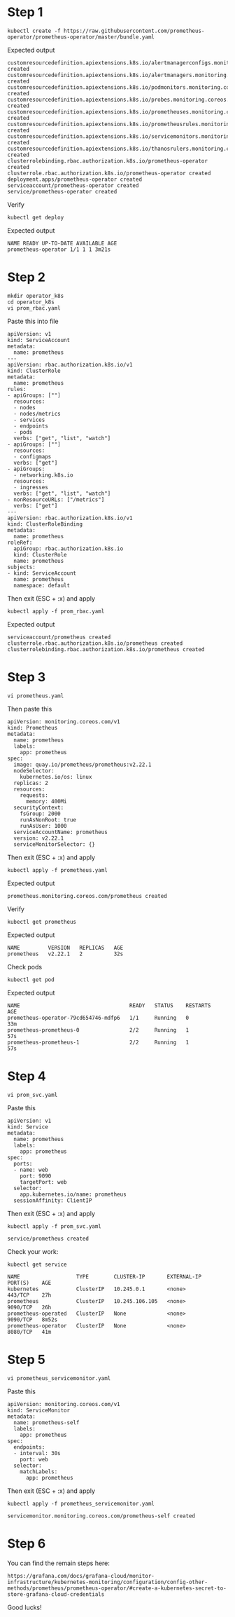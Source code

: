 # Step 1

`kubectl create -f https://raw.githubusercontent.com/prometheus-operator/prometheus-operator/master/bundle.yaml`

Expected output

```
customresourcedefinition.apiextensions.k8s.io/alertmanagerconfigs.monitoring.coreos.com created
customresourcedefinition.apiextensions.k8s.io/alertmanagers.monitoring.coreos.com created
customresourcedefinition.apiextensions.k8s.io/podmonitors.monitoring.coreos.com created
customresourcedefinition.apiextensions.k8s.io/probes.monitoring.coreos.com created
customresourcedefinition.apiextensions.k8s.io/prometheuses.monitoring.coreos.com created
customresourcedefinition.apiextensions.k8s.io/prometheusrules.monitoring.coreos.com created
customresourcedefinition.apiextensions.k8s.io/servicemonitors.monitoring.coreos.com created
customresourcedefinition.apiextensions.k8s.io/thanosrulers.monitoring.coreos.com created
clusterrolebinding.rbac.authorization.k8s.io/prometheus-operator created
clusterrole.rbac.authorization.k8s.io/prometheus-operator created
deployment.apps/prometheus-operator created
serviceaccount/prometheus-operator created
service/prometheus-operator created
```

Verify

`kubectl get deploy`

Expected output

```
NAME READY UP-TO-DATE AVAILABLE AGE
prometheus-operator 1/1 1 1 3m21s
```

# Step 2

```
mkdir operator_k8s
cd operator_k8s
vi prom_rbac.yaml
```

Paste this into file

```
apiVersion: v1
kind: ServiceAccount
metadata:
  name: prometheus
---
apiVersion: rbac.authorization.k8s.io/v1
kind: ClusterRole
metadata:
  name: prometheus
rules:
- apiGroups: [""]
  resources:
  - nodes
  - nodes/metrics
  - services
  - endpoints
  - pods
  verbs: ["get", "list", "watch"]
- apiGroups: [""]
  resources:
  - configmaps
  verbs: ["get"]
- apiGroups:
  - networking.k8s.io
  resources:
  - ingresses
  verbs: ["get", "list", "watch"]
- nonResourceURLs: ["/metrics"]
  verbs: ["get"]
---
apiVersion: rbac.authorization.k8s.io/v1
kind: ClusterRoleBinding
metadata:
  name: prometheus
roleRef:
  apiGroup: rbac.authorization.k8s.io
  kind: ClusterRole
  name: prometheus
subjects:
- kind: ServiceAccount
  name: prometheus
  namespace: default
```

Then exit (ESC + :x) and apply

`kubectl apply -f prom_rbac.yaml`

Expected output

```
serviceaccount/prometheus created
clusterrole.rbac.authorization.k8s.io/prometheus created
clusterrolebinding.rbac.authorization.k8s.io/prometheus created
```

# Step 3

`vi prometheus.yaml`

Then paste this

```
apiVersion: monitoring.coreos.com/v1
kind: Prometheus
metadata:
  name: prometheus
  labels:
    app: prometheus
spec:
  image: quay.io/prometheus/prometheus:v2.22.1
  nodeSelector:
    kubernetes.io/os: linux
  replicas: 2
  resources:
    requests:
      memory: 400Mi
  securityContext:
    fsGroup: 2000
    runAsNonRoot: true
    runAsUser: 1000
  serviceAccountName: prometheus
  version: v2.22.1
  serviceMonitorSelector: {}
```

Then exit (ESC + :x) and apply

`kubectl apply -f prometheus.yaml`

Expected output

`prometheus.monitoring.coreos.com/prometheus created`

Verify

`kubectl get prometheus`

Expected output

```
NAME         VERSION   REPLICAS   AGE
prometheus   v2.22.1   2          32s
```

Check pods

`kubectl get pod`

Expected output

```
NAME                                   READY   STATUS    RESTARTS   AGE
prometheus-operator-79cd654746-mdfp6   1/1     Running   0          33m
prometheus-prometheus-0                2/2     Running   1          57s
prometheus-prometheus-1                2/2     Running   1          57s
```

# Step 4

`vi prom_svc.yaml`

Paste this

```
apiVersion: v1
kind: Service
metadata:
  name: prometheus
  labels:
    app: prometheus
spec:
  ports:
  - name: web
    port: 9090
    targetPort: web
  selector:
    app.kubernetes.io/name: prometheus
  sessionAffinity: ClientIP
```

Then exit (ESC + :x) and apply

`kubectl apply -f prom_svc.yaml`

`service/prometheus created`

Check your work:

`kubectl get service`

```
NAME                  TYPE        CLUSTER-IP       EXTERNAL-IP   PORT(S)    AGE
kubernetes            ClusterIP   10.245.0.1       <none>        443/TCP    27h
prometheus            ClusterIP   10.245.106.105   <none>        9090/TCP   26h
prometheus-operated   ClusterIP   None             <none>        9090/TCP   8m52s
prometheus-operator   ClusterIP   None             <none>        8080/TCP   41m
```

# Step 5

`vi prometheus_servicemonitor.yaml`

Paste this

```
apiVersion: monitoring.coreos.com/v1
kind: ServiceMonitor
metadata:
  name: prometheus-self
  labels:
    app: prometheus
spec:
  endpoints:
  - interval: 30s
    port: web
  selector:
    matchLabels:
      app: prometheus
```

Then exit (ESC + :x) and apply

`kubectl apply -f prometheus_servicemonitor.yaml`

`servicemonitor.monitoring.coreos.com/prometheus-self created`

# Step 6

You can find the remain steps here:

```
https://grafana.com/docs/grafana-cloud/monitor-infrastructure/kubernetes-monitoring/configuration/config-other-methods/prometheus/prometheus-operator/#create-a-kubernetes-secret-to-store-grafana-cloud-credentials
```

Good lucks!
